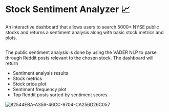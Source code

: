 # Stock Sentiment Analyzer 📈

An interactive dashboard that allows users to search 5000+ NYSE public stocks and returns a sentiment analysis along with basic stock metrics and plots. 
##
The public sentiment analysis is done by using the VADER NLP to parse through Reddit posts relevant to the chosen stock. The dashboard will return 

- Sentiment analysis results
- Stock metrics
- Stock price plot
- Sentiment frequency plot
- Top Reddit posts sorted by sentiment scores


![82544EBA-A356-46CC-9704-CA256D26C057](https://github.com/user-attachments/assets/d0cb62d9-27c4-4901-8b5f-86f3bf563364)

